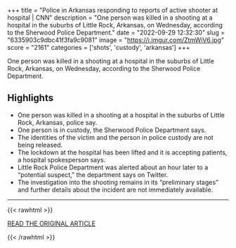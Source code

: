 +++
title = "Police in Arkansas responding to reports of active shooter at hospital | CNN"
description = "One person was killed in a shooting at a hospital in the suburbs of Little Rock, Arkansas, on Wednesday, according to the Sherwood Police Department."
date = "2022-09-29 12:32:30"
slug = "6335903c9dbc41f3fa9c9081"
image = "https://i.imgur.com/ZtmWiV6.jpg"
score = "2161"
categories = ['shots', 'custody', 'arkansas']
+++

One person was killed in a shooting at a hospital in the suburbs of Little Rock, Arkansas, on Wednesday, according to the Sherwood Police Department.

## Highlights

- One person was killed in a shooting at a hospital in the suburbs of Little Rock, Arkansas, police say.
- One person is in custody, the Sherwood Police Department says.
- The identities of the victim and the person in police custody are not being released.
- The lockdown at the hospital has been lifted and it is accepting patients, a hospital spokesperson says.
- Little Rock Police Department was alerted about an hour later to a “potential suspect,” the department says on Twitter.
- The investigation into the shooting remains in its “preliminary stages” and further details about the incident are not immediately available.

---

{{< rawhtml >}}
  <p class="article-category">
    <a target="_blank" href="https://www.cnn.com/2022/09/28/us/st-vincent-hospital-arkansas-active-shooter/index.html?utm_content=2022-09-28T17%3A07%3A51&amp;utm_source=twcnnbrk&amp;utm_medium=social&amp;utm_term=link">READ THE ORIGINAL ARTICLE</a>
  </p>
{{< /rawhtml >}}

